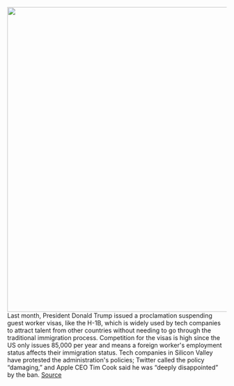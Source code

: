 <img src='https://cdn.vox-cdn.com/thumbor/RAxabbWUjptHqG-FOm0vrn_SAGI=/0x0:2040x1360/1200x800/filters:focal(857x517:1183x843)/cdn.vox-cdn.com/uploads/chorus_image/image/67114511/acastro_20200723_1777_duolingo_0001.0.jpg' width='700px' /><br/>
Last month, President Donald Trump issued a proclamation suspending guest worker visas, like the H-1B, which is widely used by tech companies to attract talent from other countries without needing to go through the traditional immigration process. Competition for the visas is high since the US only issues 85,000 per year and means a foreign worker's employment status affects their immigration status. Tech companies in Silicon Valley have protested the administration's policies; Twitter called the policy “damaging,” and Apple CEO Tim Cook said he was “deeply disappointed” by the ban.
<a href='https://www.theverge.com/2020/7/27/21321074/duolingo-immigration-visa-jobs-trump-pittsburgh'> Source <a/>
